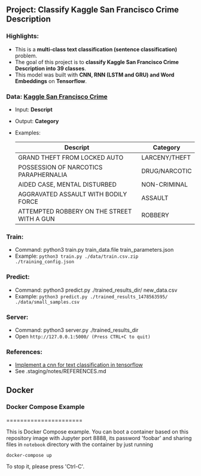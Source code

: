 ## Project: Classify Kaggle San Francisco Crime Description

### Highlights:
  - This is a **multi-class text classification (sentence classification)** problem.
  - The goal of this project is to **classify Kaggle San Francisco Crime Description into 39 classes**.
  - This model was built with **CNN, RNN (LSTM and GRU) and Word Embeddings** on **Tensorflow**.

### Data: [Kaggle San Francisco Crime](https://www.kaggle.com/c/sf-crime/data)
  - Input: **Descript**
  - Output: **Category**
  - Examples:

    Descript   | Category
    -----------|-----------
    GRAND THEFT FROM LOCKED AUTO|LARCENY/THEFT
    POSSESSION OF NARCOTICS PARAPHERNALIA|DRUG/NARCOTIC
    AIDED CASE, MENTAL DISTURBED|NON-CRIMINAL
    AGGRAVATED ASSAULT WITH BODILY FORCE|ASSAULT
    ATTEMPTED ROBBERY ON THE STREET WITH A GUN|ROBBERY
    
### Train:
  - Command: python3 train.py train_data.file train_parameters.json
  - Example: ```python3 train.py ./data/train.csv.zip ./training_config.json```

### Predict:
  - Command: python3 predict.py ./trained_results_dir/ new_data.csv
  - Example: ```python3 predict.py ./trained_results_1478563595/ ./data/small_samples.csv```

### Server:
  - Command: python3 server.py ./trained_results_dir
  - Open ``` http://127.0.0.1:5000/ (Press CTRL+C to quit) ```

### References:
 - [Implement a cnn for text classification in tensorflow](http://www.wildml.com/2015/12/implementing-a-cnn-for-text-classification-in-tensorflow/)  
 - See .staging/notes/REFERENCES.md

## Docker 

### Docker Compose Example
======================

This is Docker Compose example. You can boot a container based on this
repository image with Jupyter port 8888, its password 'foobar' and sharing
files in `notebook` directory with the container by just running

```shellsession
docker-compose up
```

To stop it, please press 'Ctrl-C'.

